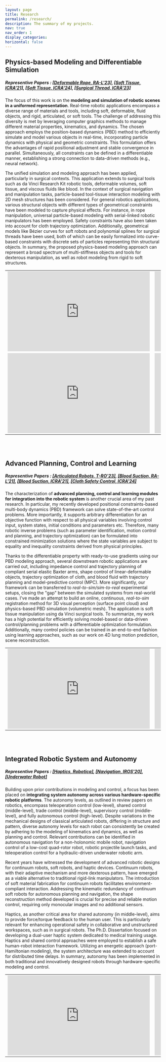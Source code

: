 ```yaml
---
layout: page
title: Research
permalink: /research/
description: The summary of my projects.
nav: true
nav_order: 1
display_categories: 
horizontal: false
---
```


## Physics-based Modeling and Differentiable Simulation
##### Representive Papers : [[Deformable Rope, RA-L'23]](https://entongsu.github.io/differential_rope-github.io/), [[Soft Tissue, ICRA'21]](https://ieeexplore.ieee.org/document/9561177), [[Soft Tissue, ICRA'24]](https://arxiv.org/abs/2309.11656), [[Surgical Thread, ICRA'23]](https://ieeexplore.ieee.org/abstract/document/10161539)
The focus of this work is on the **modeling and simulation of robotic scenes in a uniformed representation**. Real-time robotic applications encompass a diverse range of materials and tools, including soft, deformable, fluid objects, and rigid, articulated, or soft tools. The challenge of addressing this diversity is met by leveraging computer graphics methods to manage different material properties, kinematics, and dynamics. The chosen approach employs the position-based dynamics (PBD) method to efficiently simulate and model various objects in real-time, incorporating particle dynamics with physical and geometric constraints. This formulation offers the advantages of rapid positional adjustment and stable convergence in parallel. Simultaneously, all constraints can be defined in a differentiable manner, establishing a strong connection to data-driven methods (e.g., neural network).

The unified simulation and modeling approach has been applied, particularly in surgical contexts. This application extends to surgical tools such as da Vinci Research Kit robotic tools, deformable volumes, soft tissue, and viscous fluids like blood. In the context of surgical navigation and manipulation tasks, particle-based tool-tissue interaction modeling with 2D mesh structures has been considered. For general robotics applications, various structural objects with different types of geometrical constraints have been modeled to capture physical effects. For instance, in rope manipulation, universal particle-based modeling with serial-linked robotic manipulators has been employed. Safety constraints have also been taken into account for cloth trajectory optimization. Additionally, geometrical models like Bézier curves for soft robots and polynomial splines for surgical threads have been used, both of which can be easily formalized into curve-based constraints with discrete sets of particles representing thin structural objects. In summary, the proposed physics-based modeling approach can represent a broad spectrum of multi-stiffness objects and tools for dexterous manipulation, as well as robot modeling from rigid to soft structures.

<table width="920">
	<tr>
		<td width="460">
			<iframe width="460" height="258" src="https://www.youtube.com/embed/hTN-ttMhpcQ" title="YouTube video player" frameborder="0" allow="accelerometer; autoplay; clipboard-write; encrypted-media; gyroscope; picture-in-picture; web-share" allowfullscreen=""></iframe>
		</td>
		<td width="460">
			<iframe width="460" height="258" src="https://www.youtube.com/embed/DxUhwZvWw-k" title="YouTube video player" frameborder="0" allow="accelerometer; autoplay; clipboard-write; encrypted-media; gyroscope; picture-in-picture; web-share" allowfullscreen=""></iframe>
		</td>
	</tr>
  <tr>
		<td width="460">
			<iframe width="460" height="258" src="https://www.youtube.com/embed/fVEAxvItFmw" title="YouTube video player" frameborder="0" allow="accelerometer; autoplay; clipboard-write; encrypted-media; gyroscope; picture-in-picture; web-share" allowfullscreen=""></iframe>
		</td>
		<td width="460">
			<iframe width="460" height="258" src="https://www.youtube.com/embed/94s5siIJdGk" title="YouTube video player" frameborder="0" allow="accelerometer; autoplay; clipboard-write; encrypted-media; gyroscope; picture-in-picture; web-share" allowfullscreen=""></iframe>
		</td>
	</tr>
</table>

<br/><br/>

## Advanced Planning, Control and Learning
##### Representive Papers : [[Articulated Robots, T-RO'23]](https://entongsu.github.io/differential_rigid-github.io/), [[Blood Suction, RA-L'21]](https://ieeexplore.ieee.org/document/9561624), [[Blood Suction, ICRA'21]](https://ieeexplore.ieee.org/document/9561624), [[Cloth Safety Control, ICRA'24]](https://arxiv.org/abs/2309.11655)
The characterization of **advanced planning, control and learning modules for integration into the robotic system** is another crucial area of my past research. In particular, my recently developed positional constraints-based multi-body dynamics (PBD) framework can solve state-of-the-art control problems. More importantly, it supports arbitrary differentiation for an objective function with respect to all physical variables involving control input, system states, initial conditions and parameters etc. Therefore, many robotic inverse problems (such as parameter identification, motion control and planning, and trajectory optimization) can be formulated into constrained minimization solutions where the state variables are subject to equality and inequality constraints derived from physical principles. 

Thanks to the differentiable property with ready-to-use gradients using our PBD modeling approach, several downstream robotic applications are carried out, including impedance control and trajectory planning of compliant serial elastic Baxter arms, shape control of linear-deformable objects, trajectory optimization of cloth, and blood fluid with trajectory planning and model-predictive control (MPC). More significantly, our framework can be transferred to *real-to-sim/sim-to-real* experimental setups, closing the "gap" between the simulated systems from real-world cases. I've made an attempt to build an online, continuous, *real-to-sim* registration method for 3D visual perception (surface point cloud) and physics-based PBD simulation (volumetric mesh). The application is soft tissue manipulation using da Vinci surgical tools. To summarize, my work has a high potential for efficiently solving model-based or data-driven control/planning problems with a differentiable optimization formulation. Additionally, many control policies can be trained in an end-to-end fashion using learning approaches, such as our work on 4D lung motion prediction, scene reconstruction.

<table width="920">
	<tr>
		<td width="460">
			<iframe width="460" height="258" src="https://www.youtube.com/embed/RTl-egsjKvM" title="YouTube video player" frameborder="0" allow="accelerometer; autoplay; clipboard-write; encrypted-media; gyroscope; picture-in-picture; web-share" allowfullscreen=""></iframe>
		</td>
		<td width="460">
			<iframe width="460" height="258" src="https://www.youtube.com/embed/ytIRd9gfiQE" title="YouTube video player" frameborder="0" allow="accelerometer; autoplay; clipboard-write; encrypted-media; gyroscope; picture-in-picture; web-share" allowfullscreen=""></iframe>
		</td>
	</tr>
</table>

<br/><br/>

## Integrated Robotic System and Autonomy
##### Representive Papers : [[Haptics, Robotica]](https://www.cambridge.org/core/journals/robotica/article/an-energybased-approach-for-ndof-passive-dualuser-haptic-training-systems/80D42C872561E397B90F160ACD65A2F3), [[Navigation, IROS'20]](https://ieeexplore.ieee.org/document/9341283), [[Underwater Robot]](https://drive.google.com/file/d/1WP7PegDWiNI6Glp-0dRbhA1Gj9ogs_-G/edit)
Building upon prior contributions in modeling and control, a focus has been placed on **integrating system autonomy across various hardware-specific robotic platforms**. The autonomy levels, as outlined in review papers on robotics, encompass teleoperation control (low-level), shared control (middle-level), trade control (middle-level), supervisory control (middle-level), and fully autonomous control (high-level). Despite variations in the mechanical designs of classical articulated robots, differing in structure and pattern, diverse autonomy levels for each robot can consistently be created by adhering to the modeling of kinematics and dynamics, as well as planning and control. Relevant contributions can be identified in autonomous navigation for a non-holonomic mobile robot, navigation control of a low-cost quad-rotor robot, robotic projectile launch tasks, and teleoperation control for a hydraulic-driven underwater robotic arm.

Recent years have witnessed the development of advanced robotic designs for continuum robots, soft robots, and haptic devices. Continuum robots, with their adaptive mechanism and more dexterous pattern, have emerged as a viable alternative to traditional rigid-link manipulators. The introduction of soft material fabrication for continuum robots facilitates environment-compliant interaction. Addressing the kinematic redundancy of continuum soft robots for autonomous planning and navigation, the shape reconstruction method developed is crucial for precise and reliable motion control, requiring only monocular images and no additional sensors.

Haptics, as another critical area for shared autonomy (in middle-level), aims to provide force/torque feedback to the human user. This is particularly relevant for enhancing operational safety in collaborative and unstructured workspaces, such as in surgical robots. The Ph.D. Dissertation focused on developing a dual-user haptic system dedicated to medical training usage. Haptics and shared control approaches were employed to establish a safe human-robot interaction framework. Utilizing an energetic approach (port-Hamiltonian modeling), the system architecture was extended to account for distributed time delays. In summary, autonomy has been implemented in both traditional and innovatively designed robots through hardware-specific modeling and control.

<table width="920">
	<tr>
		<td width="460">
			<iframe width="460" height="258" src="https://www.youtube.com/embed/k4-E4F91VGk" title="YouTube video player" frameborder="0" allow="accelerometer; autoplay; clipboard-write; encrypted-media; gyroscope; picture-in-picture; web-share" allowfullscreen=""></iframe>
		</td>
		<td width="460">
			<iframe width="460" height="258" src="https://www.youtube.com/embed/M18yemz-KhQ" title="YouTube video player" frameborder="0" allow="accelerometer; autoplay; clipboard-write; encrypted-media; gyroscope; picture-in-picture; web-share" allowfullscreen=""></iframe>
		</td>
	</tr>
</table>